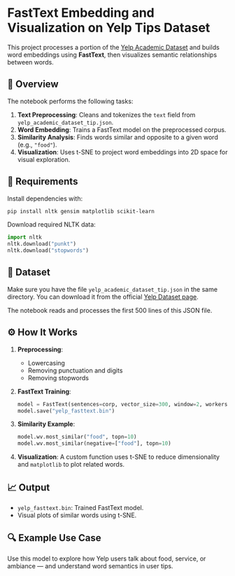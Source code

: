 
# FastText Embedding and Visualization on Yelp Tips Dataset

This project processes a portion of the [Yelp Academic Dataset](https://www.yelp.com/dataset) and builds word embeddings using **FastText**, then visualizes semantic relationships between words.

## 📌 Overview

The notebook performs the following tasks:

1. **Text Preprocessing**: Cleans and tokenizes the `text` field from `yelp_academic_dataset_tip.json`.
2. **Word Embedding**: Trains a FastText model on the preprocessed corpus.
3. **Similarity Analysis**: Finds words similar and opposite to a given word (e.g., `"food"`).
4. **Visualization**: Uses t-SNE to project word embeddings into 2D space for visual exploration.

## 🧪 Requirements

Install dependencies with:

```bash
pip install nltk gensim matplotlib scikit-learn
```

Download required NLTK data:

```python
import nltk
nltk.download("punkt")
nltk.download("stopwords")
```

## 📂 Dataset

Make sure you have the file `yelp_academic_dataset_tip.json` in the same directory. You can download it from the official [Yelp Dataset page](https://www.yelp.com/dataset).

The notebook reads and processes the first 500 lines of this JSON file.

## ⚙️ How It Works

1. **Preprocessing**:
   - Lowercasing
   - Removing punctuation and digits
   - Removing stopwords

2. **FastText Training**:
   ```python
   model = FastText(sentences=corp, vector_size=300, window=2, workers=8)
   model.save("yelp_fasttext.bin")
   ```

3. **Similarity Example**:
   ```python
   model.wv.most_similar("food", topn=10)
   model.wv.most_similar(negative=["food"], topn=10)
   ```

4. **Visualization**:
   A custom function uses t-SNE to reduce dimensionality and `matplotlib` to plot related words.

## 📈 Output

- `yelp_fasttext.bin`: Trained FastText model.
- Visual plots of similar words using t-SNE.

## 🔍 Example Use Case

Use this model to explore how Yelp users talk about food, service, or ambiance — and understand word semantics in user tips.
